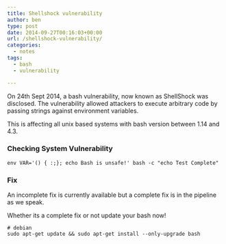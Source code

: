 ```yaml
---
title: Shellshock vulnerability
author: ben
type: post
date: 2014-09-27T00:16:03+00:00
url: /shellshock-vulnerability/
categories:
  - notes
tags:
  - bash
  - vulnerability

---
```

On 24th Sept 2014, a bash vulnerability, now known as ShellShock was disclosed. The vulnerability allowed attackers to execute arbitrary code by passing strings against environment variables.

This is affecting all unix based systems with bash version between 1.14 and 4.3.

### Checking System Vulnerability

    env VAR='() { :;}; echo Bash is unsafe!' bash -c "echo Test Complete"
    

### Fix

An incomplete fix is currently available but a complete fix is in the pipeline as we speak.

Whether its a complete fix or not update your bash now!

    # debian
    sudo apt-get update && sudo apt-get install --only-upgrade bash